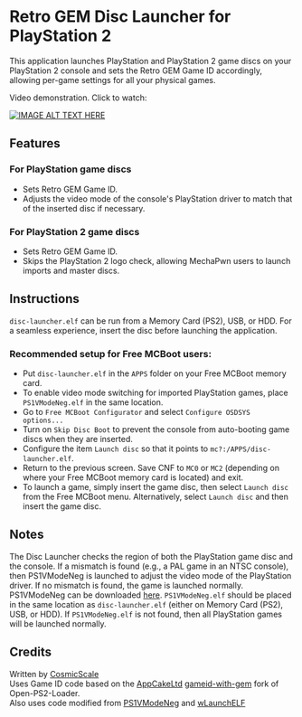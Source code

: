# Retro GEM Disc Launcher for PlayStation 2

This application launches PlayStation and PlayStation 2 game discs on your PlayStation 2 console and sets the Retro GEM Game ID accordingly, allowing per-game settings for all your physical games.

Video demonstration. Click to watch:

[![IMAGE ALT TEXT HERE](https://github.com/user-attachments/assets/831c2d45-cbf6-4805-8a9d-d367ae4854a1)](https://www.youtube.com/watch?v=q99_ojv7OJ8)

## Features

### For PlayStation game discs
- Sets Retro GEM Game ID.
- Adjusts the video mode of the console's PlayStation driver to match that of the inserted disc if necessary.

### For PlayStation 2 game discs
- Sets Retro GEM Game ID.
- Skips the PlayStation 2 logo check, allowing MechaPwn users to launch imports and master discs.

## Instructions

`disc-launcher.elf` can be run from a Memory Card (PS2), USB, or HDD. For a seamless experience, insert the disc before launching the application.

### Recommended setup for Free MCBoot users:
- Put `disc-launcher.elf` in the `APPS` folder on your Free MCBoot memory card.
- To enable video mode switching for imported PlayStation games, place `PS1VModeNeg.elf` in the same location.
- Go to `Free MCBoot Configurator` and select `Configure OSDSYS options...`
- Turn on `Skip Disc Boot` to prevent the console from auto-booting game discs when they are inserted.
- Configure the item `Launch disc` so that it points to `mc?:/APPS/disc-launcher.elf`.
- Return to the previous screen. Save CNF to `MC0` or `MC2` (depending on where your Free MCBoot memory card is located) and exit.
- To launch a game, simply insert the game disc, then select `Launch disc` from the Free MCBoot menu. Alternatively, select `Launch disc` and then insert the game disc.

## Notes

The Disc Launcher checks the region of both the PlayStation game disc and the console. If a mismatch is found (e.g., a PAL game in an NTSC console), then PS1VModeNeg is launched to adjust the video mode of the PlayStation driver. If no mismatch is found, the game is launched normally. PS1VModeNeg can be downloaded [here](https://github.com/ps2homebrew/PS1VModeNeg). `PS1VModeNeg.elf` should be placed in the same location as `disc-launcher.elf` (either on Memory Card (PS2), USB, or HDD). If `PS1VModeNeg.elf` is not found, then all PlayStation games will be launched normally.

## Credits

Written by [CosmicScale](https://github.com/CosmicScale)  
Uses Game ID code based on the [AppCakeLtd](https://github.com/AppCakeLtd) [gameid-with-gem](https://github.com/AppCakeLtd/Open-PS2-Loader/tree/gameid-with-gem) fork of Open-PS2-Loader.  
Also uses code modified from [PS1VModeNeg](https://github.com/ps2homebrew/PS1VModeNeg) and [wLaunchELF](https://github.com/ps2homebrew/wLaunchELF)

